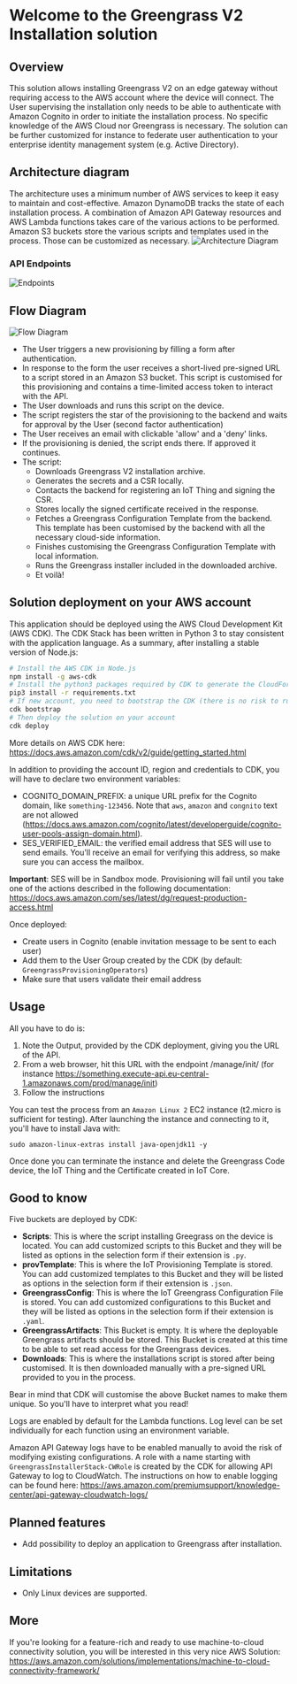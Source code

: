 # Welcome to the Greengrass V2 Installation solution

## Overview
This solution allows installing Greengrass V2 on an edge gateway without requiring access to the AWS account
where the device will connect. The User supervising the installation only needs to be able to authenticate
with Amazon Cognito in order to initiate the installation process. No specific knowledge of the AWS Cloud nor
Greengrass is necessary. The solution can be further customized for instance to federate user authentication to
your enterprise identity management system (e.g. Active Directory).

## Architecture diagram
The architecture uses a minimum number of AWS services to keep it easy to maintain and cost-effective.
Amazon DynamoDB tracks the state of each installation process.
A combination of Amazon API Gateway resources and AWS Lambda functions takes care of the various actions to be
performed.
Amazon S3 buckets store the various scripts and templates used in the process. Those can be customized as necessary.
![Architecture Diagram](./doc/ArchitectureDiagrams-OverallArchitecture.png)

### API Endpoints
![Endpoints](./doc/ArchitectureDiagrams-APIEndpoints.png)

## Flow Diagram
![Flow Diagram](./doc/ArchitectureDiagrams-FlowDiagram.png)

* The User triggers a new provisioning by filling a form after authentication.
* In response to the form the user receives a short-lived pre-signed URL to a script stored in an Amazon S3 bucket.
This script is customised for this provisioning and contains a time-limited access token to interact with the API.
* The User downloads and runs this script on the device.
* The script registers the star of the provisioning to the backend and waits for approval by the User (second factor authentication)
* The User receives an email with clickable 'allow' and a 'deny' links.
* If the provisioning is denied, the script ends there. If approved it continues.
* The script:
  * Downloads Greengrass V2 installation archive.
  * Generates the secrets and a CSR locally.
  * Contacts the backend for registering an IoT Thing and signing the CSR.
  * Stores locally the signed certificate received in the response.
  * Fetches a Greengrass Configuration Template from the backend. This template has been customised by the backend 
with all the necessary cloud-side information.
  * Finishes customising the Greengrass Configuration Template with local information.
  * Runs the Greengrass installer included in the downloaded archive.
  * Et voilà!

## Solution deployment on your AWS account

This application should be deployed using the AWS Cloud Development Kit (AWS CDK).
The CDK Stack has been written in Python 3 to stay consistent with the application language.
As a summary, after installing a stable version of Node.js:

```bash
# Install the AWS CDK in Node.js
npm install -g aws-cdk
# Install the python3 packages required by CDK to generate the CloudFormation template
pip3 install -r requirements.txt
# If new account, you need to bootstrap the CDK (there is no risk to run it again...)
cdk bootstrap
# Then deploy the solution on your account
cdk deploy
```

More details on AWS CDK here: https://docs.aws.amazon.com/cdk/v2/guide/getting_started.html

In addition to providing the account ID, region and credentials to CDK, 
you will have to declare two environment variables:
* COGNITO_DOMAIN_PREFIX: a unique URL prefix for the Cognito domain, like `something-123456`. 
  Note that `aws`, `amazon` and `congnito` text are not allowed (https://docs.aws.amazon.com/cognito/latest/developerguide/cognito-user-pools-assign-domain.html).
* SES_VERIFIED_EMAIL: the verified email address that SES will use to send emails. You'll receive an email for 
  verifying this address, so make sure you can access the mailbox.

**Important**: SES will be in Sandbox mode. Provisioning will fail until you take one of the actions described in the following 
documentation: https://docs.aws.amazon.com/ses/latest/dg/request-production-access.html

Once deployed:
* Create users in Cognito (enable invitation message to be sent to each user)
* Add them to the User Group created by the CDK (by default: `GreengrassProvisioningOperators`)
* Make sure that users validate their email address

## Usage
All you have to do is:

1. Note the Output, provided by the CDK deployment, giving you the URL of the API.
2. From a web browser, hit this URL with the endpoint /manage/init/ 
    (for instance https://something.execute-api.eu-central-1.amazonaws.com/prod/manage/init)
3. Follow the instructions

You can test the process from an `Amazon Linux 2` EC2 instance (t2.micro is sufficient for testing). 
After launching the instance and connecting to it, you'll have to install Java with:

```
sudo amazon-linux-extras install java-openjdk11 -y
```

Once done you can terminate the instance and delete the Greengrass Code device, the IoT Thing and the 
Certificate created in IoT Core.

## Good to know
Five buckets are deployed by CDK:

* **Scripts**: This is where the script installing Greegrass on the device is located. You can add customized scripts
  to this Bucket and they will be listed as options in the selection form if their extension is `.py`.
* **provTemplate**: This is where the IoT Provisioning Template is stored. You can add customized templates
  to this Bucket and they will be listed as options in the selection form if their extension is `.json`.
* **GreengrassConfig**: This is where the IoT Greengrass Configuration File is stored. You can add customized configurations
  to this Bucket and they will be listed as options in the selection form if their extension is `.yaml`.
* **GreengrassArtifacts**: This Bucket is empty. It is where the deployable Greengrass artifacts should be stored. This
  Bucket is created at this time to be able to set read access for the Greengrass devices.
* **Downloads**: This is where the installations script is stored after being customised. It is then downloaded manually
  with a pre-signed URL provided to you in the process.

Bear in mind that CDK will customise the above Bucket names to make them unique. So you'll have to 
interpret what you read!

Logs are enabled by default for the Lambda functions. Log level can be set individually for each function using an
environment variable.

Amazon API Gateway logs have to be enabled manually to avoid the risk of modifying existing configurations. 
A role with a name starting with `GreengrassInstallerStack-CWRole` is created by the CDK for allowing API Gateway to 
log to CloudWatch. The instructions on how to enable logging can be found here: 
https://aws.amazon.com/premiumsupport/knowledge-center/api-gateway-cloudwatch-logs/

## Planned features

* Add possibility to deploy an application to Greengrass after installation.

## Limitations

* Only Linux devices are supported.

## More

If you're looking for a feature-rich and ready to use machine-to-cloud connectivity solution, you will be interested in 
this very nice AWS Solution: https://aws.amazon.com/solutions/implementations/machine-to-cloud-connectivity-framework/
